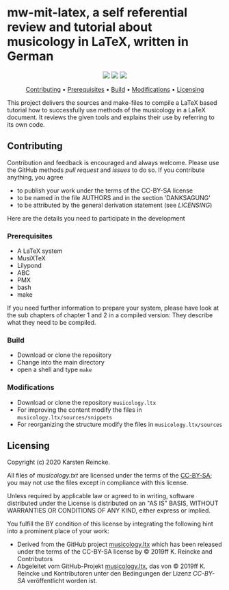 #  mw-mit-latex, a self referential review and tutorial about musicology in LaTeX, written in German

<p align="center">
    <a href="https://github.com/kreincke/musicology.ltx/commits/" title="Last Commit"><img src="https://img.shields.io/github/last-commit/kreincke/musicology.ltx?style=flat"></a>
    <a href="https://github.com/kreincke/musicology.ltx/issues" title="Open Issues"><img src="https://img.shields.io/github/issues/kreincke/musicology.ltx?style=flat"></a>
    <a href="https://github.com/kreincke/musicology.ltx/blob/master/LICENSE" title="License"><img src="https://img.shields.io/badge/License-CCBYSA-blue.svg?style=flat"></a>
</p>

<p align="center">
  <a href="#contributing">Contributing</a> •
  <a href="#prerequisites">Prerequisites</a> •
  <a href="#build">Build</a> •
  <a href="#modifications">Modifications</a> •
  <a href="#licensing">Licensing</a>
</p>

This project delivers the sources and make-files to compile a LaTeX based tutorial how to successfully use methods of the musicology in a LaTeX document. It reviews the given tools and explains their use by referring to its own code.

## Contributing

Contribution and feedback is encouraged and always welcome. Please use the GitHub methods *pull request* and *issues* to do so. If you contribute anything, you agree
* to publish your work under the terms of the CC-BY-SA license
* to be named in the file AUTHORS and in the section 'DANKSAGUNG'
* to be attributed by the general derivation statement (see *LICENSING*)

Here are the details you need to participate in the development

### Prerequisites

* A LaTeX system
* MusiXTeX
* Lilypond
* ABC
* PMX
* bash
* make

If you need further information to prepare your system, please have look at the sub chapters of chapter 1 and 2 in a compiled version: They describe what they need to be compiled.

### Build

* Download or clone the repository
* Change into the main directory
* open a shell and type ``make``

### Modifications
* Download or clone the repository ``musicology.ltx``
* For improving the content modify the files in  ``musicology.ltx/sources/snippets``
* For reorganizing the structure modify the files in  ``musicology.ltx/sources``

## Licensing

Copyright (c) 2020 Karsten Reincke.

All files of *musicology.txt* are licensed under the terms of the [CC-BY-SA](LICENSE); you may not use the files except in compliance with this license.

Unless required by applicable law or agreed to in writing, software distributed under the License is distributed on an "AS IS" BASIS, WITHOUT WARRANTIES OR CONDITIONS OF ANY KIND, either express or implied.

You fulfill the BY condition of this license by integrating the following hint into a prominent place of your work:

* Derived from the GitHub project [musicology.ltx](https://github.com/kreincke/musicology.ltx) which has been released under the terms of the CC-BY-SA license by © 2019ff K. Reincke and Contributors
* Abgeleitet vom GitHub-Projekt [musicology.ltx](https://github.com/kreincke/musicology.ltx), das von © 2019ff K. Reincke und Kontributoren unter den Bedingungen der Lizenz *CC-BY-SA*  veröffentlicht worden ist.
